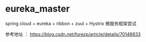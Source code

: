 # eureka_master
spring cloud + eureka + ribbon + zuul + Hystrix 微服务框架尝试


参考地址 ： https://blog.csdn.net/forezp/article/details/70148833
